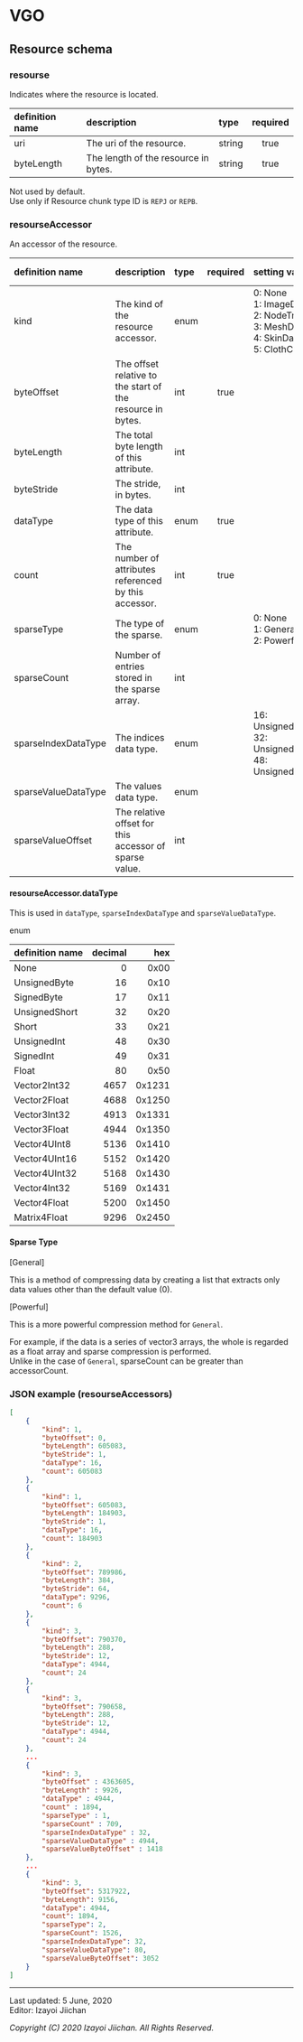 # VGO

## Resource schema

### resourse

Indicates where the resource is located.

|definition name|description|type|required|
|:---|:---|:---|:---:|
|uri|The uri of the resource.|string|true|
|byteLength|The length of the resource in bytes.|string|true|

Not used by default.  
Use only if Resource chunk type ID is `REPJ` or `REPB`.


### resourseAccessor

An accessor of the resource.

|definition name|description|type|required|setting value|default value|
|:---|:---|:---|:---:|:---|:---:|
|kind|The kind of the resource accessor.|enum||0: None<br>1: ImageData<br>2: NodeTransform<br>3: MeshData<br>4: SkinData<br>5: ClothCoefficients|0|
|byteOffset|The offset relative to the start of the resource in bytes.|int|true|||
|byteLength|The total byte length of this attribute.|int|||0|
|byteStride|The stride, in bytes.|int|||0|
|dataType|The data type of this attribute.|enum|true|||
|count|The number of attributes referenced by this accessor.|int|true|||
|sparseType|The type of the sparse.|enum||0: None<br>1: General<br>2: Powerful|0|
|sparseCount|Number of entries stored in the sparse array.|int||||
|sparseIndexDataType|The indices data type.|enum||16: UnsignedByte(0x10)<br>32: UnsignedShort(0x20)<br>48: UnsignedInt(0x30)||
|sparseValueDataType|The values data type.|enum||||
|sparseValueOffset|The relative offset for this accessor of sparse value.|int||||

#### resourseAccessor.dataType

This is used in `dataType`, `sparseIndexDataType` and `sparseValueDataType`.

enum

|definition name|decimal|hex|
|:---|---:|---:|
|None|0|0x00|
|UnsignedByte|16|0x10|
|SignedByte|17|0x11|
|UnsignedShort|32|0x20|
|Short|33|0x21|
|UnsignedInt|48|0x30|
|SignedInt|49|0x31|
|Float|80|0x50|
|Vector2Int32|4657|0x1231|
|Vector2Float|4688|0x1250|
|Vector3Int32|4913|0x1331|
|Vector3Float|4944|0x1350|
|Vector4UInt8|5136|0x1410|
|Vector4UInt16|5152|0x1420|
|Vector4UInt32|5168|0x1430|
|Vector4Int32|5169|0x1431|
|Vector4Float|5200|0x1450|
|Matrix4Float|9296|0x2450|

#### Sparse Type

[General]

This is a method of compressing data by creating a list that extracts only data values other than the default value (0).

[Powerful]

This is a more powerful compression method for `General`.

For example, if the data is a series of vector3 arrays, the whole is regarded as a float array and sparse compression is performed.  
Unlike in the case of `General`, sparseCount can be greater than accessorCount.


### JSON example (resourseAccessors)

```json
[
    {
        "kind": 1,
        "byteOffset": 0,
        "byteLength": 605083,
        "byteStride": 1,
        "dataType": 16,
        "count": 605083
    },
    {
        "kind": 1,
        "byteOffset": 605083,
        "byteLength": 184903,
        "byteStride": 1,
        "dataType": 16,
        "count": 184903
    },
    {
        "kind": 2,
        "byteOffset": 789986,
        "byteLength": 384,
        "byteStride": 64,
        "dataType": 9296,
        "count": 6
    },
    {
        "kind": 3,
        "byteOffset": 790370,
        "byteLength": 288,
        "byteStride": 12,
        "dataType": 4944,
        "count": 24
    },
    {
        "kind": 3,
        "byteOffset": 790658,
        "byteLength": 288,
        "byteStride": 12,
        "dataType": 4944,
        "count": 24
    },
    ...
    {
        "kind": 3,
        "byteOffset" : 4363605,
        "byteLength" : 9926,
        "dataType" : 4944,
        "count" : 1894,
        "sparseType" : 1,
        "sparseCount" : 709,
        "sparseIndexDataType" : 32,
        "sparseValueDataType" : 4944,
        "sparseValueByteOffset" : 1418
    },
    ...
    {
        "kind": 3,
        "byteOffset": 5317922,
        "byteLength": 9156,
        "dataType": 4944,
        "count": 1894,
        "sparseType": 2,
        "sparseCount": 1526,
        "sparseIndexDataType": 32,
        "sparseValueDataType": 80,
        "sparseValueByteOffset": 3052
    }
]
```
___
Last updated: 5 June, 2020  
Editor: Izayoi Jiichan

*Copyright (C) 2020 Izayoi Jiichan. All Rights Reserved.*
